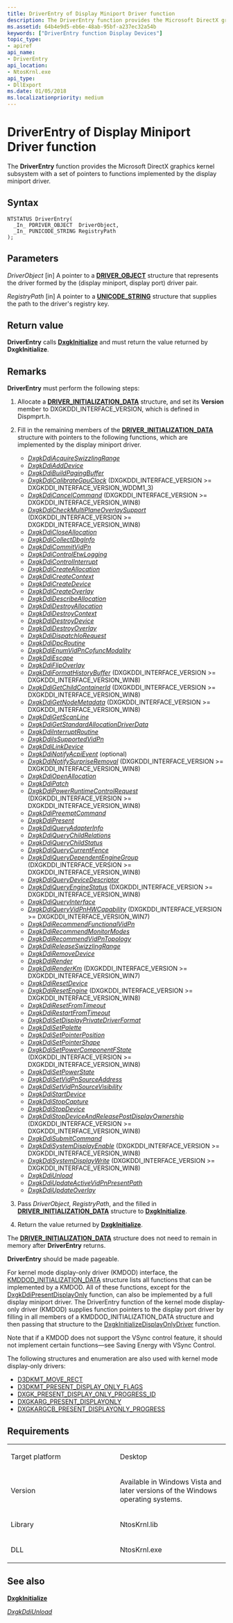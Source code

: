 ```yaml
---
title: DriverEntry of Display Miniport Driver function
description: The DriverEntry function provides the Microsoft DirectX graphics kernel subsystem with a set of pointers to functions implemented by the display miniport driver.
ms.assetid: 64b4e9d5-eb6e-48ab-95bf-a237ec32a54b
keywords: ["DriverEntry function Display Devices"]
topic_type:
- apiref
api_name:
- DriverEntry
api_location:
- NtosKrnl.exe
api_type:
- DllExport
ms.date: 01/05/2018
ms.localizationpriority: medium
---
```


# DriverEntry of Display Miniport Driver function


The **DriverEntry** function provides the Microsoft DirectX graphics kernel subsystem with a set of pointers to functions implemented by the display miniport driver.

Syntax
------

```ManagedCPlusPlus
NTSTATUS DriverEntry(
  _In_ PDRIVER_OBJECT  DriverObject,
  _In_ PUNICODE_STRING RegistryPath
);
```

Parameters
----------

*DriverObject* \[in\]
A pointer to a [**DRIVER\_OBJECT**](https://docs.microsoft.com/windows-hardware/drivers/ddi/content/wdm/ns-wdm-_driver_object) structure that represents the driver formed by the (display miniport, display port) driver pair.

*RegistryPath* \[in\]
A pointer to a [**UNICODE\_STRING**](https://docs.microsoft.com/windows-hardware/drivers/ddi/content/wudfwdm/ns-wudfwdm-_unicode_string) structure that supplies the path to the driver's registry key.

Return value
------------

**DriverEntry** calls [**DxgkInitialize**](https://docs.microsoft.com/windows-hardware/drivers/ddi/content/dispmprt/nf-dispmprt-dxgkinitialize) and must return the value returned by **DxgkInitialize**.

Remarks
-------

**DriverEntry** must perform the following steps:

1.  Allocate a [**DRIVER\_INITIALIZATION\_DATA**](https://docs.microsoft.com/windows-hardware/drivers/ddi/content/dispmprt/ns-dispmprt-_driver_initialization_data) structure, and set its **Version** member to DXGKDDI\_INTERFACE\_VERSION, which is defined in Dispmprt.h.

2.  Fill in the remaining members of the [**DRIVER\_INITIALIZATION\_DATA**](https://docs.microsoft.com/windows-hardware/drivers/ddi/content/dispmprt/ns-dispmprt-_driver_initialization_data) structure with pointers to the following functions, which are implemented by the display miniport driver.

    -   [*DxgkDdiAcquireSwizzlingRange*](https://docs.microsoft.com/windows-hardware/drivers/ddi/content/d3dkmddi/nc-d3dkmddi-dxgkddi_acquireswizzlingrange)
    -   [*DxgkDdiAddDevice*](https://docs.microsoft.com/windows-hardware/drivers/ddi/content/dispmprt/nc-dispmprt-dxgkddi_add_device)
    -   [*DxgkDdiBuildPagingBuffer*](https://docs.microsoft.com/windows-hardware/drivers/ddi/content/d3dkmddi/nc-d3dkmddi-dxgkddi_buildpagingbuffer)
    -   [*DxgkDdiCalibrateGpuClock*](https://docs.microsoft.com/windows-hardware/drivers/ddi/content/d3dkmddi/nc-d3dkmddi-dxgkddi_calibrategpuclock) (DXGKDDI\_INTERFACE\_VERSION &gt;= DXGKDDI\_INTERFACE\_VERSION\_WDDM1\_3)
    -   [*DxgkDdiCancelCommand*](https://docs.microsoft.com/windows-hardware/drivers/ddi/content/d3dkmddi/nc-d3dkmddi-dxgkddi_cancelcommand) (DXGKDDI\_INTERFACE\_VERSION &gt;= DXGKDDI\_INTERFACE\_VERSION\_WIN8)
    -   [*DxgkDdiCheckMultiPlaneOverlaySupport*](https://docs.microsoft.com/windows-hardware/drivers/ddi/content/d3dkmddi/nc-d3dkmddi-dxgkddi_checkmultiplaneoverlaysupport) (DXGKDDI\_INTERFACE\_VERSION &gt;= DXGKDDI\_INTERFACE\_VERSION\_WIN8)
    -   [*DxgkDdiCloseAllocation*](https://docs.microsoft.com/windows-hardware/drivers/ddi/content/d3dkmddi/nc-d3dkmddi-dxgkddi_closeallocation)
    -   [*DxgkDdiCollectDbgInfo*](https://docs.microsoft.com/windows-hardware/drivers/ddi/content/d3dkmddi/nc-d3dkmddi-dxgkddi_collectdbginfo)
    -   [*DxgkDdiCommitVidPn*](https://docs.microsoft.com/windows-hardware/drivers/ddi/content/d3dkmddi/nc-d3dkmddi-dxgkddi_commitvidpn)
    -   [*DxgkDdiControlEtwLogging*](https://docs.microsoft.com/windows-hardware/drivers/ddi/content/dispmprt/nc-dispmprt-dxgkddi_control_etw_logging)
    -   [*DxgkDdiControlInterrupt*](https://docs.microsoft.com/windows-hardware/drivers/ddi/content/d3dkmddi/nc-d3dkmddi-dxgkddi_controlinterrupt)
    -   [*DxgkDdiCreateAllocation*](https://docs.microsoft.com/windows-hardware/drivers/ddi/content/d3dkmddi/nc-d3dkmddi-dxgkddi_createallocation)
    -   [*DxgkDdiCreateContext*](https://docs.microsoft.com/windows-hardware/drivers/ddi/content/d3dkmddi/nc-d3dkmddi-dxgkddi_createcontext)
    -   [*DxgkDdiCreateDevice*](https://docs.microsoft.com/windows-hardware/drivers/ddi/content/d3dkmddi/nc-d3dkmddi-dxgkddi_createdevice)
    -   [*DxgkDdiCreateOverlay*](https://docs.microsoft.com/windows-hardware/drivers/ddi/content/d3dkmddi/nc-d3dkmddi-dxgkddi_createoverlay)
    -   [*DxgkDdiDescribeAllocation*](https://docs.microsoft.com/windows-hardware/drivers/ddi/content/d3dkmddi/nc-d3dkmddi-dxgkddi_describeallocation)
    -   [*DxgkDdiDestroyAllocation*](https://docs.microsoft.com/windows-hardware/drivers/ddi/content/d3dkmddi/nc-d3dkmddi-dxgkddi_destroyallocation)
    -   [*DxgkDdiDestroyContext*](https://docs.microsoft.com/windows-hardware/drivers/ddi/content/d3dkmddi/nc-d3dkmddi-dxgkddi_destroycontext)
    -   [*DxgkDdiDestroyDevice*](https://docs.microsoft.com/windows-hardware/drivers/ddi/content/d3dkmddi/nc-d3dkmddi-dxgkddi_destroydevice)
    -   [*DxgkDdiDestroyOverlay*](https://docs.microsoft.com/windows-hardware/drivers/ddi/content/d3dkmddi/nc-d3dkmddi-dxgkddi_destroyoverlay)
    -   [*DxgkDdiDispatchIoRequest*](https://docs.microsoft.com/windows-hardware/drivers/ddi/content/dispmprt/nc-dispmprt-dxgkddi_dispatch_io_request)
    -   [*DxgkDdiDpcRoutine*](https://docs.microsoft.com/windows-hardware/drivers/ddi/content/dispmprt/nc-dispmprt-dxgkddi_dpc_routine)
    -   [*DxgkDdiEnumVidPnCofuncModality*](https://docs.microsoft.com/windows-hardware/drivers/ddi/content/d3dkmddi/nc-d3dkmddi-dxgkddi_enumvidpncofuncmodality)
    -   [*DxgkDdiEscape*](https://docs.microsoft.com/windows-hardware/drivers/ddi/content/d3dkmddi/nc-d3dkmddi-dxgkddi_escape)
    -   [*DxgkDdiFlipOverlay*](https://docs.microsoft.com/windows-hardware/drivers/ddi/content/d3dkmddi/nc-d3dkmddi-dxgkddi_flipoverlay)
    -   [*DxgkDdiFormatHistoryBuffer*](https://docs.microsoft.com/windows-hardware/drivers/ddi/content/d3dkmddi/nc-d3dkmddi-dxgkddi_formathistorybuffer) (DXGKDDI\_INTERFACE\_VERSION &gt;= DXGKDDI\_INTERFACE\_VERSION\_WIN8)
    -   [*DxgkDdiGetChildContainerId*](https://docs.microsoft.com/windows-hardware/drivers/ddi/content/dispmprt/nc-dispmprt-dxgkddi_get_child_container_id) (DXGKDDI\_INTERFACE\_VERSION &gt;= DXGKDDI\_INTERFACE\_VERSION\_WIN8)
    -   [*DxgkDdiGetNodeMetadata*](https://docs.microsoft.com/windows-hardware/drivers/ddi/content/d3dkmddi/nc-d3dkmddi-dxgkddi_getnodemetadata) (DXGKDDI\_INTERFACE\_VERSION &gt;= DXGKDDI\_INTERFACE\_VERSION\_WIN8)
    -   [*DxgkDdiGetScanLine*](https://docs.microsoft.com/windows-hardware/drivers/ddi/content/d3dkmddi/nc-d3dkmddi-dxgkddi_getscanline)
    -   [*DxgkDdiGetStandardAllocationDriverData*](https://docs.microsoft.com/windows-hardware/drivers/ddi/content/d3dkmddi/nc-d3dkmddi-dxgkddi_getstandardallocationdriverdata)
    -   [*DxgkDdiInterruptRoutine*](https://docs.microsoft.com/windows-hardware/drivers/ddi/content/dispmprt/nc-dispmprt-dxgkddi_interrupt_routine)
    -   [*DxgkDdiIsSupportedVidPn*](https://docs.microsoft.com/windows-hardware/drivers/ddi/content/d3dkmddi/nc-d3dkmddi-dxgkddi_issupportedvidpn)
    -   [*DxgkDdiLinkDevice*](https://docs.microsoft.com/windows-hardware/drivers/ddi/content/dispmprt/nc-dispmprt-dxgkddi_link_device)
    -   [*DxgkDdiNotifyAcpiEvent*](https://docs.microsoft.com/windows-hardware/drivers/ddi/content/dispmprt/nc-dispmprt-dxgkddi_notify_acpi_event) (optional)
    -   [*DxgkDdiNotifySurpriseRemoval*](https://docs.microsoft.com/windows-hardware/drivers/ddi/content/dispmprt/nc-dispmprt-dxgkddi_notify_surprise_removal) (DXGKDDI\_INTERFACE\_VERSION &gt;= DXGKDDI\_INTERFACE\_VERSION\_WIN8)
    -   [*DxgkDdiOpenAllocation*](https://docs.microsoft.com/windows-hardware/drivers/ddi/content/d3dkmddi/nc-d3dkmddi-dxgkddi_openallocationinfo)
    -   [*DxgkDdiPatch*](https://docs.microsoft.com/windows-hardware/drivers/ddi/content/d3dkmddi/nc-d3dkmddi-dxgkddi_patch)
    -   [*DxgkDdiPowerRuntimeControlRequest*](https://docs.microsoft.com/windows-hardware/drivers/ddi/content/d3dkmddi/nc-d3dkmddi-dxgkddipowerruntimecontrolrequest) (DXGKDDI\_INTERFACE\_VERSION &gt;= DXGKDDI\_INTERFACE\_VERSION\_WIN8)
    -   [*DxgkDdiPreemptCommand*](https://docs.microsoft.com/windows-hardware/drivers/ddi/content/d3dkmddi/nc-d3dkmddi-dxgkddi_preemptcommand)
    -   [*DxgkDdiPresent*](https://docs.microsoft.com/windows-hardware/drivers/ddi/content/d3dkmddi/nc-d3dkmddi-dxgkddi_present)
    -   [*DxgkDdiQueryAdapterInfo*](https://docs.microsoft.com/windows-hardware/drivers/ddi/content/d3dkmddi/nc-d3dkmddi-dxgkddi_queryadapterinfo)
    -   [*DxgkDdiQueryChildRelations*](https://docs.microsoft.com/windows-hardware/drivers/ddi/content/dispmprt/nc-dispmprt-dxgkddi_query_child_relations)
    -   [*DxgkDdiQueryChildStatus*](https://docs.microsoft.com/windows-hardware/drivers/ddi/content/dispmprt/nc-dispmprt-dxgkddi_query_child_status)
    -   [*DxgkDdiQueryCurrentFence*](https://docs.microsoft.com/windows-hardware/drivers/ddi/content/d3dkmddi/nc-d3dkmddi-dxgkddi_querycurrentfence)
    -   [*DxgkDdiQueryDependentEngineGroup*](https://docs.microsoft.com/windows-hardware/drivers/ddi/content/d3dkmddi/nc-d3dkmddi-dxgkddi_querydependentenginegroup) (DXGKDDI\_INTERFACE\_VERSION &gt;= DXGKDDI\_INTERFACE\_VERSION\_WIN8)
    -   [*DxgkDdiQueryDeviceDescriptor*](https://docs.microsoft.com/windows-hardware/drivers/ddi/content/dispmprt/nc-dispmprt-dxgkddi_query_device_descriptor)
    -   [*DxgkDdiQueryEngineStatus*](https://docs.microsoft.com/windows-hardware/drivers/ddi/content/d3dkmddi/nc-d3dkmddi-dxgkddi_queryenginestatus) (DXGKDDI\_INTERFACE\_VERSION &gt;= DXGKDDI\_INTERFACE\_VERSION\_WIN8)
    -   [*DxgkDdiQueryInterface*](https://docs.microsoft.com/windows-hardware/drivers/ddi/content/dispmprt/nc-dispmprt-dxgkddi_query_interface)
    -   [*DxgkDdiQueryVidPnHWCapability*](https://docs.microsoft.com/windows-hardware/drivers/ddi/content/d3dkmddi/nc-d3dkmddi-dxgkddi_queryvidpnhwcapability) (DXGKDDI\_INTERFACE\_VERSION &gt;= DXGKDDI\_INTERFACE\_VERSION\_WIN7)
    -   [*DxgkDdiRecommendFunctionalVidPn*](https://docs.microsoft.com/windows-hardware/drivers/ddi/content/d3dkmddi/nc-d3dkmddi-dxgkddi_recommendfunctionalvidpn)
    -   [*DxgkDdiRecommendMonitorModes*](https://docs.microsoft.com/windows-hardware/drivers/ddi/content/d3dkmddi/nc-d3dkmddi-dxgkddi_recommendmonitormodes)
    -   [*DxgkDdiRecommendVidPnTopology*](https://docs.microsoft.com/windows-hardware/drivers/ddi/content/d3dkmddi/nc-d3dkmddi-dxgkddi_recommendvidpntopology)
    -   [*DxgkDdiReleaseSwizzlingRange*](https://docs.microsoft.com/windows-hardware/drivers/ddi/content/d3dkmddi/nc-d3dkmddi-dxgkddi_releaseswizzlingrange)
    -   [*DxgkDdiRemoveDevice*](https://docs.microsoft.com/windows-hardware/drivers/ddi/content/dispmprt/nc-dispmprt-dxgkddi_remove_device)
    -   [*DxgkDdiRender*](https://docs.microsoft.com/windows-hardware/drivers/ddi/content/d3dkmddi/nc-d3dkmddi-dxgkddi_render)
    -   [*DxgkDdiRenderKm*](https://docs.microsoft.com/windows-hardware/drivers/ddi/content/d3dkmddi/nc-d3dkmddi-dxgkddi_renderkm) (DXGKDDI\_INTERFACE\_VERSION &gt;= DXGKDDI\_INTERFACE\_VERSION\_WIN7)
    -   [*DxgkDdiResetDevice*](https://docs.microsoft.com/windows-hardware/drivers/ddi/content/dispmprt/nc-dispmprt-dxgkddi_reset_device)
    -   [*DxgkDdiResetEngine*](https://docs.microsoft.com/windows-hardware/drivers/ddi/content/d3dkmddi/nc-d3dkmddi-dxgkddi_resetengine) (DXGKDDI\_INTERFACE\_VERSION &gt;= DXGKDDI\_INTERFACE\_VERSION\_WIN8)
    -   [*DxgkDdiResetFromTimeout*](https://docs.microsoft.com/windows-hardware/drivers/ddi/content/d3dkmddi/nc-d3dkmddi-dxgkddi_resetfromtimeout)
    -   [*DxgkDdiRestartFromTimeout*](https://docs.microsoft.com/windows-hardware/drivers/ddi/content/d3dkmddi/nc-d3dkmddi-dxgkddi_restartfromtimeout)
    -   [*DxgkDdiSetDisplayPrivateDriverFormat*](https://docs.microsoft.com/windows-hardware/drivers/ddi/content/d3dkmddi/nc-d3dkmddi-dxgkddi_setdisplayprivatedriverformat)
    -   [*DxgkDdiSetPalette*](https://docs.microsoft.com/windows-hardware/drivers/ddi/content/d3dkmddi/nc-d3dkmddi-dxgkddi_setpalette)
    -   [*DxgkDdiSetPointerPosition*](https://docs.microsoft.com/windows-hardware/drivers/ddi/content/d3dkmddi/nc-d3dkmddi-dxgkddi_setpointerposition)
    -   [*DxgkDdiSetPointerShape*](https://docs.microsoft.com/windows-hardware/drivers/ddi/content/d3dkmddi/nc-d3dkmddi-dxgkddi_setpointershape)
    -   [*DxgkDdiSetPowerComponentFState*](https://docs.microsoft.com/windows-hardware/drivers/ddi/content/d3dkmddi/nc-d3dkmddi-dxgkddisetpowercomponentfstate) (DXGKDDI\_INTERFACE\_VERSION &gt;= DXGKDDI\_INTERFACE\_VERSION\_WIN8)
    -   [*DxgkDdiSetPowerState*](https://docs.microsoft.com/windows-hardware/drivers/ddi/content/dispmprt/nc-dispmprt-dxgkddi_set_power_state)
    -   [*DxgkDdiSetVidPnSourceAddress*](https://docs.microsoft.com/previous-versions/windows/hardware/drivers/ff560767(v=vs.85))
    -   [*DxgkDdiSetVidPnSourceVisibility*](https://docs.microsoft.com/windows-hardware/drivers/ddi/content/d3dkmddi/nc-d3dkmddi-dxgkddi_setvidpnsourcevisibility)
    -   [*DxgkDdiStartDevice*](https://docs.microsoft.com/windows-hardware/drivers/ddi/content/dispmprt/nc-dispmprt-dxgkddi_start_device)
    -   [*DxgkDdiStopCapture*](https://docs.microsoft.com/windows-hardware/drivers/ddi/content/d3dkmddi/nc-d3dkmddi-dxgkddi_stopcapture)
    -   [*DxgkDdiStopDevice*](https://docs.microsoft.com/windows-hardware/drivers/ddi/content/dispmprt/nc-dispmprt-dxgkddi_stop_device)
    -   [*DxgkDdiStopDeviceAndReleasePostDisplayOwnership*](https://docs.microsoft.com/windows-hardware/drivers/ddi/content/dispmprt/nc-dispmprt-dxgkddi_stop_device_and_release_post_display_ownership) (DXGKDDI\_INTERFACE\_VERSION &gt;= DXGKDDI\_INTERFACE\_VERSION\_WIN8)
    -   [*DxgkDdiSubmitCommand*](https://docs.microsoft.com/windows-hardware/drivers/ddi/content/d3dkmddi/nc-d3dkmddi-dxgkddi_submitcommand)
    -   [*DxgkDdiSystemDisplayEnable*](https://docs.microsoft.com/windows-hardware/drivers/ddi/content/dispmprt/nc-dispmprt-dxgkddi_system_display_enable) (DXGKDDI\_INTERFACE\_VERSION &gt;= DXGKDDI\_INTERFACE\_VERSION\_WIN8)
    -   [*DxgkDdiSystemDisplayWrite*](https://docs.microsoft.com/windows-hardware/drivers/ddi/content/dispmprt/nc-dispmprt-dxgkddi_system_display_write) (DXGKDDI\_INTERFACE\_VERSION &gt;= DXGKDDI\_INTERFACE\_VERSION\_WIN8)
    -   [*DxgkDdiUnload*](https://docs.microsoft.com/windows-hardware/drivers/ddi/content/dispmprt/nc-dispmprt-dxgkddi_unload)
    -   [*DxgkDdiUpdateActiveVidPnPresentPath*](https://docs.microsoft.com/windows-hardware/drivers/ddi/content/d3dkmddi/nc-d3dkmddi-dxgkddi_updateactivevidpnpresentpath)
    -   [*DxgkDdiUpdateOverlay*](https://docs.microsoft.com/windows-hardware/drivers/ddi/content/d3dkmddi/nc-d3dkmddi-dxgkddi_updateoverlay)


3.  Pass *DriverObject*, *RegistryPath*, and the filled in [**DRIVER\_INITIALIZATION\_DATA**](https://docs.microsoft.com/windows-hardware/drivers/ddi/content/dispmprt/ns-dispmprt-_driver_initialization_data) structure to [**DxgkInitialize**](https://docs.microsoft.com/windows-hardware/drivers/ddi/content/dispmprt/nf-dispmprt-dxgkinitialize).

4.  Return the value returned by [**DxgkInitialize**](https://docs.microsoft.com/windows-hardware/drivers/ddi/content/dispmprt/nf-dispmprt-dxgkinitialize).

The [**DRIVER\_INITIALIZATION\_DATA**](https://docs.microsoft.com/windows-hardware/drivers/ddi/content/dispmprt/ns-dispmprt-_driver_initialization_data) structure does not need to remain in memory after **DriverEntry** returns.

**DriverEntry** should be made pageable.

For kernel mode display-only driver (KMDOD) interface, the [KMDDOD_INITIALIZATION_DATA](https://docs.microsoft.com/windows-hardware/drivers/ddi/content/dispmprt/ns-dispmprt-_kmddod_initialization_data) structure lists all functions that can be implemented by a KMDOD. All of these functions, except for the [DxgkDdiPresentDisplayOnly](https://docs.microsoft.com/windows-hardware/drivers/ddi/content/d3dkmddi/nc-d3dkmddi-dxgkddi_presentdisplayonly) function, can also be implemented by a full display miniport driver.  The DriverEntry function of the kernel mode display-only driver (KMDOD) supplies function pointers to the display port driver by filling in all members of a KMDDOD_INITIALIZATION_DATA structure and then passing that structure to the [DxgkInitializeDisplayOnlyDriver](https://docs.microsoft.com/windows-hardware/drivers/ddi/content/dispmprt/nf-dispmprt-dxgkinitializedisplayonlydriver) function.

Note that if a KMDOD does not support the VSync control feature, it should not implement certain functions—see Saving Energy with VSync Control.

The following structures and enumeration are also used with kernel mode display-only drivers:

* [D3DKMT_MOVE_RECT](https://docs.microsoft.com/windows-hardware/drivers/ddi/content/d3dkmdt/ns-d3dkmdt-_d3dkmt_move_rect)
* [D3DKMT_PRESENT_DISPLAY_ONLY_FLAGS](https://docs.microsoft.com/windows-hardware/drivers/ddi/content/d3dkmddi/ns-d3dkmddi-_d3dkmt_present_display_only_flags)
* [DXGK_PRESENT_DISPLAY_ONLY_PROGRESS_ID](https://docs.microsoft.com/windows-hardware/drivers/ddi/content/d3dkmddi/ne-d3dkmddi-_dxgk_present_display_only_progress_id)
* [DXGKARG_PRESENT_DISPLAYONLY](https://docs.microsoft.com/windows-hardware/drivers/ddi/content/d3dkmddi/ns-d3dkmddi-_dxgkarg_present_displayonly)
* [DXGKARGCB_PRESENT_DISPLAYONLY_PROGRESS](https://docs.microsoft.com/windows-hardware/drivers/ddi/content/d3dkmddi/ns-d3dkmddi-_dxgkargcb_present_displayonly_progress)


Requirements
------------

<table>
<colgroup>
<col width="50%" />
<col width="50%" />
</colgroup>
<tbody>
<tr class="odd">
<td align="left"><p>Target platform</p></td>
<td align="left">Desktop</td>
</tr>
<tr class="even">
<td align="left"><p>Version</p></td>
<td align="left"><p>Available in Windows Vista and later versions of the Windows operating systems.</p></td>
</tr>
<tr class="odd">
<td align="left"><p>Library</p></td>
<td align="left">NtosKrnl.lib</td>
</tr>
<tr class="even">
<td align="left"><p>DLL</p></td>
<td align="left">NtosKrnl.exe</td>
</tr>
</tbody>
</table>

## <span id="see_also"></span>See also


[**DxgkInitialize**](https://docs.microsoft.com/windows-hardware/drivers/ddi/content/dispmprt/nf-dispmprt-dxgkinitialize)

[*DxgkDdiUnload*](https://docs.microsoft.com/windows-hardware/drivers/ddi/content/dispmprt/nc-dispmprt-dxgkddi_unload)

 

 






